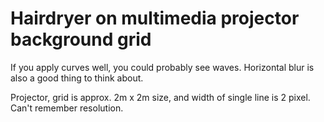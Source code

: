 Hairdryer on multimedia projector background grid
===


If you apply curves well, you could probably see waves.
Horizontal blur is also a good thing to think about.

Projector, grid is approx. 2m x 2m size, and width of single line is 2 pixel. Can't remember resolution.